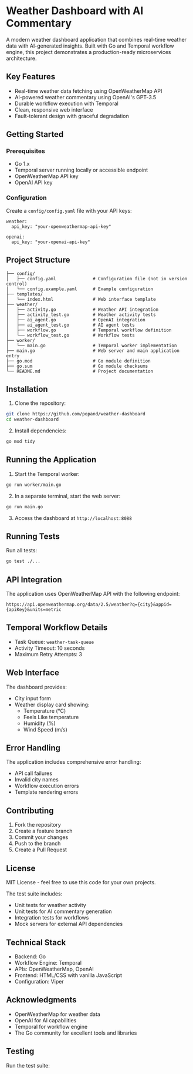 # Weather Dashboard with AI Commentary

A modern weather dashboard application that combines real-time weather data with AI-generated insights. Built with Go and Temporal workflow engine, this project demonstrates a production-ready microservices architecture.

## Key Features
- Real-time weather data fetching using OpenWeatherMap API
- AI-powered weather commentary using OpenAI's GPT-3.5
- Durable workflow execution with Temporal
- Clean, responsive web interface
- Fault-tolerant design with graceful degradation

## Getting Started

### Prerequisites
- Go 1.x
- Temporal server running locally or accessible endpoint
- OpenWeatherMap API key
- OpenAI API key

### Configuration
Create a `config/config.yaml` file with your API keys:

```
weather:
  api_key: "your-openweathermap-api-key"

openai:
  api_key: "your-openai-api-key"
```

## Project Structure 

```
├── config/
│   ├── config.yaml              # Configuration file (not in version control)
│   └── config.example.yaml      # Example configuration
├── templates/
│   └── index.html               # Web interface template
├── weather/
│   ├── activity.go              # Weather API integration
│   ├── activity_test.go         # Weather activity tests
│   ├── ai_agent.go              # OpenAI integration
│   ├── ai_agent_test.go         # AI agent tests
│   ├── workflow.go              # Temporal workflow definition
│   └── workflow_test.go         # Workflow tests
├── worker/
│   └── main.go                  # Temporal worker implementation
├── main.go                      # Web server and main application entry
├── go.mod                       # Go module definition
├── go.sum                       # Go module checksums
└── README.md                    # Project documentation
```

## Installation

1. Clone the repository:
```bash
git clone https://github.com/popand/weather-dashboard
cd weather-dashboard
```

2. Install dependencies:
```bash
go mod tidy
```

## Running the Application

1. Start the Temporal worker:
```bash
go run worker/main.go
```

2. In a separate terminal, start the web server:
```bash
go run main.go
```

3. Access the dashboard at `http://localhost:8088`

## Running Tests

Run all tests:
```bash
go test ./...
```

## API Integration

The application uses OpenWeatherMap API with the following endpoint:
```
https://api.openweathermap.org/data/2.5/weather?q={city}&appid={apiKey}&units=metric
```

## Temporal Workflow Details

- Task Queue: `weather-task-queue`
- Activity Timeout: 10 seconds
- Maximum Retry Attempts: 3

## Web Interface

The dashboard provides:
- City input form
- Weather display card showing:
  - Temperature (°C)
  - Feels Like temperature
  - Humidity (%)
  - Wind Speed (m/s)

## Error Handling

The application includes comprehensive error handling:
- API call failures
- Invalid city names
- Workflow execution errors
- Template rendering errors

## Contributing

1. Fork the repository
2. Create a feature branch
3. Commit your changes
4. Push to the branch
5. Create a Pull Request

## License

MIT License - feel free to use this code for your own projects. 

The test suite includes:
- Unit tests for weather activity
- Unit tests for AI commentary generation
- Integration tests for workflows
- Mock servers for external API dependencies

## Technical Stack
- Backend: Go
- Workflow Engine: Temporal
- APIs: OpenWeatherMap, OpenAI
- Frontend: HTML/CSS with vanilla JavaScript
- Configuration: Viper

## Acknowledgments
- OpenWeatherMap for weather data
- OpenAI for AI capabilities
- Temporal for workflow engine
- The Go community for excellent tools and libraries 

## Testing

Run the test suite: 